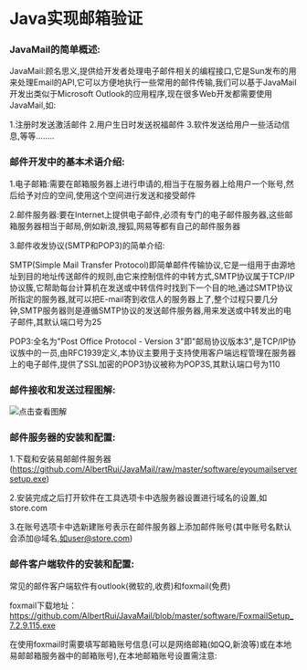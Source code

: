 Java实现邮箱验证
================

### JavaMail的简单概述:

JavaMail:顾名思义,提供给开发者处理电子邮件相关的编程接口,它是Sun发布的用来处理Email的API,它可以方便地执行一些常用的邮件传输,我们可以基于JavaMail开发出类似于Microsoft Outlook的应用程序,现在很多Web开发都需要使用JavaMail,如:

1.注册时发送激活邮件
2.用户生日时发送祝福邮件
3.软件发送给用户一些活动信息,等等........

### 邮件开发中的基本术语介绍:

1.电子邮箱:需要在邮箱服务器上进行申请的,相当于在服务器上给用户一个账号,然后给予对应的空间,使用这个空间进行发送和接受邮件

2.邮件服务器:要在Internet上提供电子邮件,必须有专门的电子邮件服务器,这些邮箱服务器相当于邮局,例如新浪,搜狐,网易等都有自己的邮件服务器

3.邮件收发协议(SMTP和POP3)的简单介绍:

SMTP(Simple Mail Transfer Protocol)即简单邮件传输协议,它是一组用于由源地址到目的地址传送邮件的规则,由它来控制信件的中转方式,SMTP协议属于TCP/IP协议簇,它帮助每台计算机在发送或中转信件时找到下一个目的地,通过SMTP协议所指定的服务器,就可以把E-mail寄到收信人的服务器上了,整个过程只要几分钟,SMTP服务器则是遵循SMTP协议的发送邮件服务器,用来发送或中转发出的电子邮件,其默认端口号为25

POP3:全名为"Post Office Protocol - Version 3"即"邮局协议版本3",是TCP/IP协议族中的一员,由RFC1939定义,本协议主要用于支持使用客户端远程管理在服务器上的电子邮件,提供了SSL加密的POP3协议被称为POP3S,其默认端口号为110

### 邮件接收和发送过程图解: 
![点击查看图解](https://github.com/AlbertRui/JavaMail/tree/master/WebRoot/images/mail.jpg)

### 邮件服务器的安装和配置:

1.下载和安装易邮邮件服务器 (https://github.com/AlbertRui/JavaMail/raw/master/software/eyoumailserversetup.exe)

2.安装完成之后打开软件在工具选项卡中选服务器设置进行域名的设置,如store.com

3.在账号选项卡中选新建账号表示在邮件服务器上添加邮件账号(其中账号名默认会添加@域名,如user@store.com)

### 邮件客户端软件的安装和配置:

常见的邮件客户端软件有outlook(微软的,收费)和foxmail(免费)

foxmail下载地址：https://github.com/AlbertRui/JavaMail/blob/master/software/FoxmailSetup_7.2.9.115.exe

在使用foxmail时需要填写邮箱账号信息(可以是网络邮箱(如QQ,新浪等)或在本地易邮邮箱服务器中的邮箱账号),在本地邮箱账号设置需注意:
